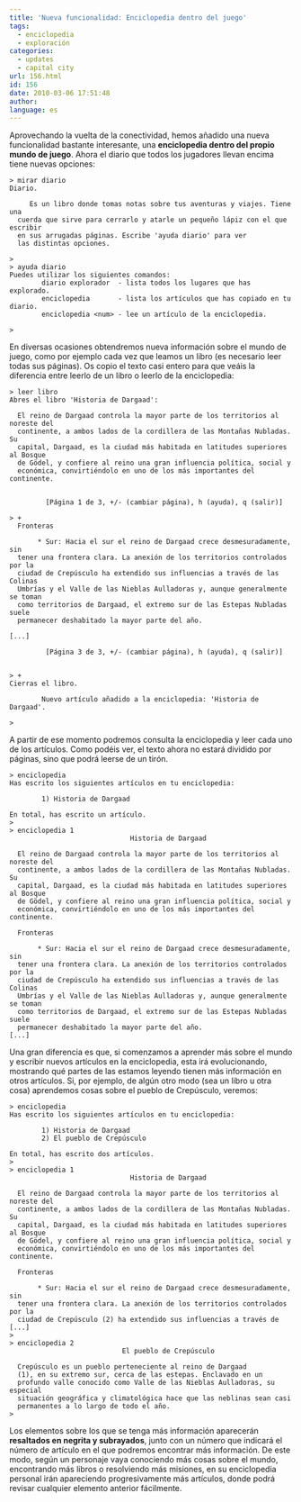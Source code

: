 ```yaml
---
title: 'Nueva funcionalidad: Enciclopedia dentro del juego'
tags:
  - enciclopedia
  - exploración
categories:
  - updates
  - capital city  
url: 156.html
id: 156
date: 2010-03-06 17:51:48
author:
language: es
---
```


Aprovechando la vuelta de la conectividad, hemos añadido una nueva funcionalidad bastante interesante, una **enciclopedia dentro del propio mundo de juego**. Ahora el diario que todos los jugadores llevan encima tiene nuevas opciones:

```
> mirar diario
Diario.

     Es un libro donde tomas notas sobre tus aventuras y viajes. Tiene una
  cuerda que sirve para cerrarlo y atarle un pequeño lápiz con el que escribir
  en sus arrugadas páginas. Escribe 'ayuda diario' para ver
  las distintas opciones.

> 
> ayuda diario
Puedes utilizar los siguientes comandos:
        diario explorador  - lista todos los lugares que has explorado.
        enciclopedia       - lista los artículos que has copiado en tu diario.
        enciclopedia <num> - lee un artículo de la enciclopedia.

> 
```

En diversas ocasiones obtendremos nueva información sobre el mundo de juego, como por ejemplo cada vez que leamos un libro (es necesario leer todas sus páginas). Os copio el texto casi entero para que veáis la diferencia entre leerlo de un libro o leerlo de la enciclopedia:

```
> leer libro
Abres el libro 'Historia de Dargaad':

  El reino de Dargaad controla la mayor parte de los territorios al noreste del
  continente, a ambos lados de la cordillera de las Montañas Nubladas. Su
  capital, Dargaad, es la ciudad más habitada en latitudes superiores al Bosque
  de Gödel, y confiere al reino una gran influencia política, social y
  económica, convirtiéndolo en uno de los más importantes del continente. 


         [Página 1 de 3, +/- (cambiar página), h (ayuda), q (salir)]         

> +
  Fronteras

       * Sur: Hacia el sur el reino de Dargaad crece desmesuradamente, sin
  tener una frontera clara. La anexión de los territorios controlados por la
  ciudad de Crepúsculo ha extendido sus influencias a través de las Colinas
  Umbrías y el Valle de las Nieblas Aulladoras y, aunque generalmente se toman
  como territorios de Dargaad, el extremo sur de las Estepas Nubladas suele
  permanecer deshabitado la mayor parte del año. 

[...]

         [Página 3 de 3, +/- (cambiar página), h (ayuda), q (salir)]         


> +
Cierras el libro.

        Nuevo artículo añadido a la enciclopedia: 'Historia de Dargaad'.

>
```
A partir de ese momento podremos consulta la enciclopedia y leer cada uno de los artículos. Como podéis ver, el texto ahora no estará dividido por páginas, sino que podrá leerse de un tirón.

```
> enciclopedia
Has escrito los siguientes artículos en tu enciclopedia:

        1) Historia de Dargaad

En total, has escrito un artículo.
> 
> enciclopedia 1
                              Historia de Dargaad                              

  El reino de Dargaad controla la mayor parte de los territorios al noreste del
  continente, a ambos lados de la cordillera de las Montañas Nubladas. Su
  capital, Dargaad, es la ciudad más habitada en latitudes superiores al Bosque
  de Gödel, y confiere al reino una gran influencia política, social y
  económica, convirtiéndolo en uno de los más importantes del continente. 

  Fronteras

       * Sur: Hacia el sur el reino de Dargaad crece desmesuradamente, sin
  tener una frontera clara. La anexión de los territorios controlados por la
  ciudad de Crepúsculo ha extendido sus influencias a través de las Colinas
  Umbrías y el Valle de las Nieblas Aulladoras y, aunque generalmente se toman
  como territorios de Dargaad, el extremo sur de las Estepas Nubladas suele
  permanecer deshabitado la mayor parte del año. 
[...]
```
Una gran diferencia es que, si comenzamos a aprender más sobre el mundo y escribir nuevos artículos en la enciclopedia, esta irá evolucionando, mostrando qué partes de las estamos leyendo tienen más información en otros artículos. Si, por ejemplo, de algún otro modo (sea un libro u otra cosa) aprendemos cosas sobre el pueblo de Crepúsculo, veremos:

```
> enciclopedia
Has escrito los siguientes artículos en tu enciclopedia:

        1) Historia de Dargaad
        2) El pueblo de Crepúsculo

En total, has escrito dos artículos.
> 
> enciclopedia 1
                              Historia de Dargaad                              

  El reino de Dargaad controla la mayor parte de los territorios al noreste del
  continente, a ambos lados de la cordillera de las Montañas Nubladas. Su
  capital, Dargaad, es la ciudad más habitada en latitudes superiores al Bosque
  de Gödel, y confiere al reino una gran influencia política, social y
  económica, convirtiéndolo en uno de los más importantes del continente. 

  Fronteras

       * Sur: Hacia el sur el reino de Dargaad crece desmesuradamente, sin
  tener una frontera clara. La anexión de los territorios controlados por la
  ciudad de Crepúsculo (2) ha extendido sus influencias a través de 
[...]
> 
> enciclopedia 2
                            El pueblo de Crepúsculo                            

  Crepúsculo es un pueblo perteneciente al reino de Dargaad
  (1), en su extremo sur, cerca de las estepas. Enclavado en un
  profundo valle conocido como Valle de las Nieblas Aulladoras, su especial
  situación geográfica y climatológica hace que las neblinas sean casi
  permanentes a lo largo de todo el año. 
> 
```

Los elementos sobre los que se tenga más información aparecerán **resaltados en negrita y subrayados**, junto con un número que indicará el número de artículo en el que podremos encontrar más información. De este modo, según un personaje vaya conociendo más cosas sobre el mundo, encontrando más libros o resolviendo más misiones, en su enciclopedia personal irán apareciendo progresivamente más artículos, donde podrá revisar cualquier elemento anterior fácilmente.
